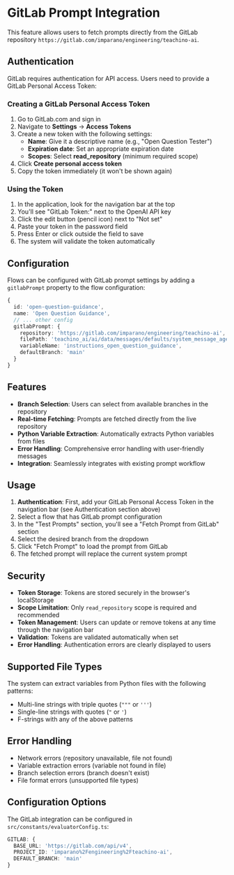 # GitLab Prompt Integration

This feature allows users to fetch prompts directly from the GitLab repository `https://gitlab.com/imparano/engineering/teachino-ai`.

## Authentication

GitLab requires authentication for API access. Users need to provide a GitLab Personal Access Token:

### Creating a GitLab Personal Access Token

1. Go to GitLab.com and sign in
2. Navigate to **Settings** → **Access Tokens**
3. Create a new token with the following settings:
   - **Name**: Give it a descriptive name (e.g., "Open Question Tester")
   - **Expiration date**: Set an appropriate expiration date
   - **Scopes**: Select **read_repository** (minimum required scope)
4. Click **Create personal access token**
5. Copy the token immediately (it won't be shown again)

### Using the Token

1. In the application, look for the navigation bar at the top
2. You'll see "GitLab Token:" next to the OpenAI API key
3. Click the edit button (pencil icon) next to "Not set"
4. Paste your token in the password field
5. Press Enter or click outside the field to save
6. The system will validate the token automatically

## Configuration

Flows can be configured with GitLab prompt settings by adding a `gitlabPrompt` property to the flow configuration:

```typescript
{
  id: 'open-question-guidance',
  name: 'Open Question Guidance',
  // ... other config
  gitlabPrompt: {
    repository: 'https://gitlab.com/imparano/engineering/teachino-ai',
    filePath: 'teachino_ai/ai/data/messages/defaults/system_message_agents_material_knowledge.py',
    variableName: 'instructions_open_question_guidance',
    defaultBranch: 'main'
  }
}
```

## Features

- **Branch Selection**: Users can select from available branches in the repository
- **Real-time Fetching**: Prompts are fetched directly from the live repository
- **Python Variable Extraction**: Automatically extracts Python variables from files
- **Error Handling**: Comprehensive error handling with user-friendly messages
- **Integration**: Seamlessly integrates with existing prompt workflow

## Usage

1. **Authentication**: First, add your GitLab Personal Access Token in the navigation bar (see Authentication section above)
2. Select a flow that has GitLab prompt configuration
3. In the "Test Prompts" section, you'll see a "Fetch Prompt from GitLab" section
4. Select the desired branch from the dropdown
5. Click "Fetch Prompt" to load the prompt from GitLab
6. The fetched prompt will replace the current system prompt

## Security

- **Token Storage**: Tokens are stored securely in the browser's localStorage
- **Scope Limitation**: Only `read_repository` scope is required and recommended
- **Token Management**: Users can update or remove tokens at any time through the navigation bar
- **Validation**: Tokens are validated automatically when set
- **Error Handling**: Authentication errors are clearly displayed to users

## Supported File Types

The system can extract variables from Python files with the following patterns:
- Multi-line strings with triple quotes (`"""` or `'''`)
- Single-line strings with quotes (`"` or `'`)
- F-strings with any of the above patterns

## Error Handling

- Network errors (repository unavailable, file not found)
- Variable extraction errors (variable not found in file)
- Branch selection errors (branch doesn't exist)
- File format errors (unsupported file types)

## Configuration Options

The GitLab integration can be configured in `src/constants/evaluatorConfig.ts`:

```typescript
GITLAB: {
  BASE_URL: 'https://gitlab.com/api/v4',
  PROJECT_ID: 'imparano%2Fengineering%2Fteachino-ai',
  DEFAULT_BRANCH: 'main'
}
```
